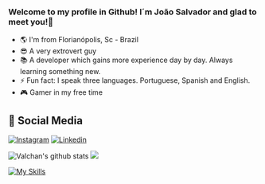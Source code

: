 ### Welcome to my profile in Github! I´m João Salvador and glad to meet you!👋

- 🌎 I'm from Florianópolis, Sc - Brazil
- 😎 A very extrovert guy
- 📚 A developer which gains more experience day by day. Always learning something new.
- ⚡ Fun fact: I speak three languages. Portuguese, Spanish and English.
- 🎮 Gamer in my free time
  
## 📲 Social Media
[![Instagram](https://img.shields.io/badge/Instagram-E4405F?style=for-the-badge&logo=instagram&logoColor=white)](https://www.instagram.com/joao.svd/)
[![Linkedin](https://img.shields.io/badge/LinkedIn-0077B5?style=for-the-badge&logo=linkedin&logoColor=white)](https://www.linkedin.com/in/joão-salvador-rizzo/) 

  
![Valchan's github stats](https://github-readme-stats.vercel.app/api?username=ssalvador221&show_icons=true&theme=github_dark)
![](https://github-profile-summary-cards.vercel.app/api/cards/stats?username=ssalvador221&theme=github_dark)
<!--
![](http://github-profile-summary-cards.vercel.app/api/cards/most-commit-language?username=ssalvador221&theme=github_dark)
![](http://github-profile-summary-cards.vercel.app/api/cards/repos-per-language?username=ssalvador221&theme=github_dark)
-->
[![My Skills](https://skillicons.dev/icons?i=golang,typescript,javascript,react,nextjs,firebase,aws,git,linux,mongodb,mysql,docker&theme=dark)](https://skillicons.dev)
